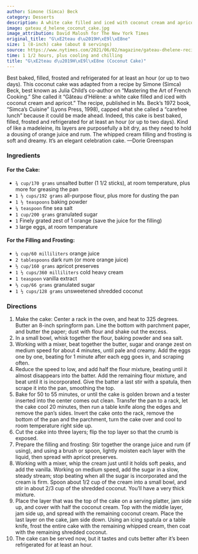 ```yaml
---
author: Simone (Simca) Beck
category: Desserts
description: A white cake filled and iced with coconut cream and apricot.
image: gateau_d_helene_coconut_cake.jpg
image_attribution: David Malosh for The New York Times
original_title: "G\xE2teau d\u2019H\xE9l\xE8ne"
size: 1 (8-inch) cake (about 8 servings)
source: https://www.nytimes.com/2021/06/02/magazine/gateau-dhelene-recipe.html
time: 1 1/2 hours, plus cooling and chilling
title: "G\xE2teau d\u2019H\xE9l\xE8ne (Coconut Cake)"
---
```


Best baked, filled, frosted and refrigerated for at least an hour (or up to two days). This coconut cake was adapted from a recipe by Simone (Simca) Beck, best known as Julia Child’s co-author on “Mastering the Art of French Cooking.” She called it “Gâteau d’Hélène: a white cake filled and iced with coconut cream and apricot.” The recipe, published in Ms. Beck’s 1972 book, “Simca’s Cuisine” (Lyons Press, 1998), capped what she called a “carefree lunch” because it could be made ahead. Indeed, this cake is best baked, filled, frosted and refrigerated for at least an hour (or up to two days). Kind of like a madeleine, its layers are purposefully a bit dry, as they need to hold a dousing of orange juice and rum. The whipped cream filling and frosting is soft and dreamy. It’s an elegant celebration cake. —Dorie Greenspan

### Ingredients

#### For the Cake:

* `¾ cup/170 grams` unsalted butter (1 1/2 sticks), at room temperature, plus more for greasing the pan
* `1 ½ cups/192 grams` all-purpose flour, plus more for dusting the pan
* `1 ½ teaspoons` baking powder
* `¼ teaspoon` fine sea salt
* `1 cup/200 grams` granulated sugar
* `1` Finely grated zest of 1 orange (save the juice for the filling)
* `3` large eggs, at room temperature

#### For the Filling and Frosting:

* `¼ cup/60 milliliters` orange juice
* `2 tablespoons` dark rum (or more orange juice)
* `½ cup/160 grams` apricot preserves
* `1 ½ cups/360 milliliters` cold heavy cream
* `1 teaspoon` vanilla extract
* `⅓ cup/66 grams` granulated sugar
* `1 ½ cups/128 grams` unsweetened shredded coconut

### Directions

1. Make the cake: Center a rack in the oven, and heat to 325 degrees. Butter an 8-inch springform pan. Line the bottom with parchment paper, and butter the paper; dust with flour and shake out the excess.
2. In a small bowl, whisk together the flour, baking powder and sea salt.
3. Working with a mixer, beat together the butter, sugar and orange zest on medium speed for about 4 minutes, until pale and creamy. Add the eggs one by one, beating for 1 minute after each egg goes in, and scraping often.
4. Reduce the speed to low, and add half the flour mixture, beating until it almost disappears into the batter. Add the remaining flour mixture, and beat until it is incorporated. Give the batter a last stir with a spatula, then scrape it into the pan, smoothing the top.
5. Bake for 50 to 55 minutes, or until the cake is golden brown and a tester inserted into the center comes out clean. Transfer the pan to a rack, let the cake cool 20 minutes, then run a table knife along the edges and remove the pan’s sides. Invert the cake onto the rack, remove the bottom of the pan and the parchment, turn the cake over and cool to room temperature right side up.
6. Cut the cake into three layers; flip the top layer so that the crumb is exposed.
7. Prepare the filling and frosting: Stir together the orange juice and rum (if using), and using a brush or spoon, lightly moisten each layer with the liquid, then spread with apricot preserves.
8. Working with a mixer, whip the cream just until it holds soft peaks, and add the vanilla. Working on medium speed, add the sugar in a slow, steady stream; stop beating when all the sugar is incorporated and the cream is firm. Spoon about 1/2 cup of the cream into a small bowl, and stir in about 2/3 cup of the shredded coconut. You’ll have a very thick mixture.
9. Place the layer that was the top of the cake on a serving platter, jam side up, and cover with half the coconut cream. Top with the middle layer, jam side up, and spread with the remaining coconut cream. Place the last layer on the cake, jam side down. Using an icing spatula or a table knife, frost the entire cake with the remaining whipped cream, then coat with the remaining shredded coconut.
10. The cake can be served now, but it tastes and cuts better after it’s been refrigerated for at least an hour.
